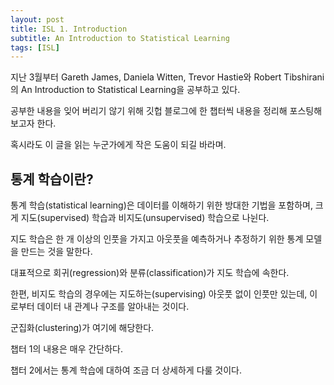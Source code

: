 ```yaml
---
layout: post
title: ISL 1. Introduction
subtitle: An Introduction to Statistical Learning
tags: [ISL]
---
```




지난 3월부터 Gareth James, Daniela Witten, Trevor Hastie와 Robert Tibshirani의 An Introduction to Statistical Learning을 공부하고 있다.

공부한 내용을 잊어 버리기 않기 위해 깃헙 블로그에 한 챕터씩 내용을 정리해 포스팅해보고자 한다.

혹시라도 이 글을 읽는 누군가에게 작은 도움이 되길 바라며.





## 통계 학습이란?



통계 학습(statistical learning)은 데이터를 이해하기 위한 방대한 기법을 포함하며, 크게 지도(supervised) 학습과 비지도(unsupervised) 학습으로 나뉜다.

지도 학습은 한 개 이상의 인풋을 가지고 아웃풋을 예측하거나 추정하기 위한 통계 모델을 만드는 것을 말한다.

대표적으로 회귀(regression)와 분류(classification)가 지도 학습에 속한다.



한편, 비지도 학습의 경우에는 지도하는(supervising) 아웃풋 없이 인풋만 있는데, 이로부터 데이터 내 관계나 구조를 알아내는 것이다.

군집화(clustering)가 여기에 해당한다.





챕터 1의 내용은 매우 간단하다.

챕터 2에서는 통계 학습에 대하여 조금 더 상세하게 다룰 것이다.
